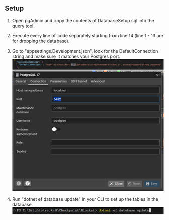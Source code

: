 ## Setup

1. Open pgAdmin and copy the contents of DatabaseSetup.sql into the query tool.

2. Execute every line of code separately starting from line 14 (line 1 - 13 are for dropping the database).

3. Go to "appsettings.Development.json", look for the DefaultConnection string and make sure it matches your Postgres port.
   ![DefaultConnection](image.png)
   ![PostgresQL Connectiong](image2.png)

4. Run "dotnet ef database update" in your CLI to set up the tables in the database.
   ![dotnet ef database update](image3.png)
